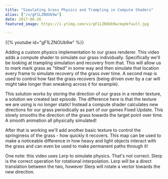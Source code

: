 ```yaml
---
title: "Simulating Grass Physics and Trampling in Compute Shaders"
alias: ["/v/gF1LZNOUb9w"]
date: 2017-06-26
featured_image: https://i.ytimg.com/vi/gF1LZNOUb9w/mqdefault.jpg

---
```


{{% youtube id="gF1LZNOUb9w" %}}

Adding a custom physics implementation to our grass renderer. This video adds a compute shader to simulate our grass individually. Specifically we'll be looking at trampling simulation and recovery from that. This will allow us to mark mark grass as "tilted" in some way and then simulate that location every frame to simulate recovery of the grass over time. A second map is used to control how fast the grass recovers (being driven over by a car will might take longer than sneaking across it for example).

This solution works by storing the direction of our grass in a render texture, a solution we created last episode. The difference here is that the texture we are using is no longer static! Instead a compute shader calculates new directions for our grass periodically as part of our games Fixed Update. This slowly smooths the direction of the grass towards the target point over time. A smooth animation all physically simulated!

After that is working we'll add another basic texture to control the springiness of the grass - how quickly it recovers. This map can be used to make a noticeable difference in how heavy and light objects interact with the grass and can even be used to make permanent paths through it!


One note: this video uses Lerp to simulate physics. That's not correct. Slerp is the correct operation for rotational interpolation. Lerp will be a direct translation between the two, however Slerp will rotate a vector towards the new direction.